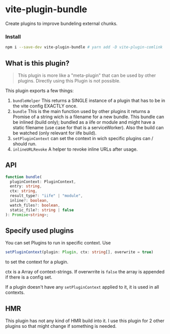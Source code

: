 # vite-plugin-bundle

Create plugins to improve bundeling external chunks.

### Install

```sh
npm i --save-dev vite-plugin-bundle # yarn add -D vite-plugin-comlink
```

## What is this plugin?
> This plugin is more like a "meta-plugin" that can be used by other plugins. Directly using this Plugin is not possible.

This plugin exports a few things:
1. `bundleHelper` This returns a SINGLE instance of a plugin that has to be in the vite config EXACTLY once.
2. `bundle` This is the main function used by other plugins it returns a Promise of a string wich is a filename for a new bundle. This bundle can be inlined (build only); bundled as a iife or module and might have a static filename (use case for that is a serviceWorker). Also the build can be watched (only relevant for iife build).
3. `setPluginContext` can set the context in wich specific plugins can / should run.
4. `inlineURLRevoke` A helper to revoke inline URLs after usage.

## API
```ts
function bundle(
  pluginContext: PluginContext, 
  entry: string, 
  ctx: string, 
  result_type?: "iife" | "module", 
  inline?: boolean, 
  watch_files?: boolean, 
  static_file?: string | false
): Promise<string>;
```

## Specify used plugins
You can set Plugins to run in specific context. Use

```ts
setPluginContext(plugin: Plugin, ctx: string[], overwrite = true)
```

to set the context for a plugin.

ctx is a Array of context-strings. If overwrrite is `false` the array is appended if there is a config set.


If a plugin doesn't have any `setPluginContext` applied to it, it is used in all contexts.

## HMR
This plugin has not any kind of HMR build into it. I use this plugin for 2 other plugins so that might change if something is needed.